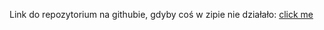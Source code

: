 Link do repozytorium na githubie, gdyby coś w zipie nie działało:
[click me](https://github.com/dr0er/ATD-LAB-2.git)
